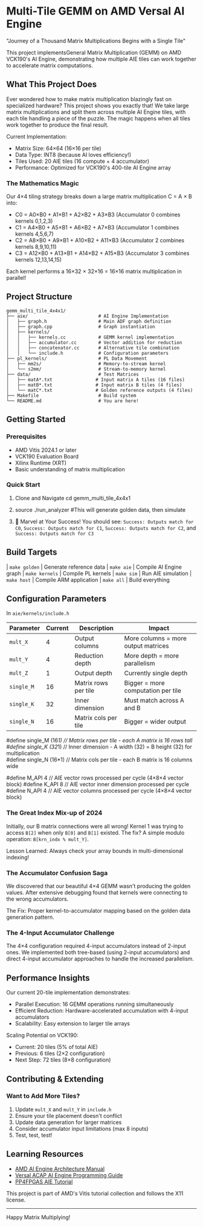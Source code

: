 # Multi-Tile GEMM on AMD Versal AI Engine 

 "Journey of a Thousand Matrix Multiplications Begins with a Single Tile" 
 
 This project implementsGeneral Matrix Multiplication (GEMM) on AMD VCK190's AI Engine, demonstrating how multiple AIE tiles can work together to accelerate matrix computations.

##  What This Project Does

Ever wondered how to make matrix multiplication blazingly fast on specialized hardware? This project shows you exactly that! We take large matrix multiplications and split them across multiple AI Engine tiles, with each tile handling a piece of the puzzle. The magic happens when all tiles work together to produce the final result.

Current Implementation:
- Matrix Size: 64×64 (16×16 per tile)
- Data Type: INT8 (because AI loves efficiency!)
- Tiles Used: 20 AIE tiles (16 compute + 4 accumulator)
- Performance: Optimized for VCK190's 400-tile AI Engine array

### The Mathematics Magic 
Our 4×4 tiling strategy breaks down a large matrix multiplication C = A × B into:

- C0 = A0×B0 + A1×B1 + A2×B2 + A3×B3 (Accumulator 0 combines kernels 0,1,2,3)
- C1 = A4×B0 + A5×B1 + A6×B2 + A7×B3 (Accumulator 1 combines kernels 4,5,6,7)
- C2 = A8×B0 + A9×B1 + A10×B2 + A11×B3 (Accumulator 2 combines kernels 8,9,10,11)
- C3 = A12×B0 + A13×B1 + A14×B2 + A15×B3 (Accumulator 3 combines kernels 12,13,14,15)

Each kernel performs a 16×32 × 32×16 = 16×16 matrix multiplication in parallel!

##  Project Structure

```
gemm_multi_tile_4x4x1/
├── aie/                          # AI Engine Implementation
│   ├── graph.h                   # Main ADF graph definition
│   ├── graph.cpp                 # Graph instantiation
│   ├── kernels/
│   │   ├── kernels.cc            # GEMM kernel implementation
│   │   ├── accumulator.cc        # Vector addition for reduction
│   │   ├── concatenator.cc       # Alternative tile combination
│   │   └── include.h             # Configuration parameters
├── pl_kernels/                   # PL Data Movement
│   ├── mm2s/                     # Memory-to-stream kernel
│   └── s2mm/                     # Stream-to-memory kernel
├── data/                         # Test Matrices
│   ├── matA*.txt                # Input matrix A tiles (16 files)
│   ├── matB*.txt                # Input matrix B tiles (4 files)
│   └── matC*.txt                # Golden reference outputs (4 files)
├── Makefile                      # Build system
└── README.md                     # You are here!
```

## Getting Started

### Prerequisites
- AMD Vitis 2024.1 or later
- VCK190 Evaluation Board
- Xilinx Runtime (XRT)
- Basic understanding of matrix multiplication 

### Quick Start 

1. Clone and Navigate
   cd gemm_multi_tile_4x4x1

2. source ./run_analyzer 
   #This will generate golden data, then simulate
 
3. 🎉 Marvel at Your Success!
   You should see: `Success: Outputs match for C0`, `Success: Outputs match for C1`, `Success: Outputs match for C2`, and `Success: Outputs match for C3`

## Build Targets

| `make golden` | Generate reference data 
| `make aie` | Compile AI Engine graph 
| `make kernels` | Compile PL kernels 
| `make sim` | Run AIE simulation 
| `make host` | Compile ARM application 
| `make all` | Build everything 

## Configuration Parameters

In `aie/kernels/include.h` 

| Parameter | Current | Description | Impact |
|-----------|---------|-------------|---------|
| `mult_X` | 4 | Output columns | More columns = more output matrices |
| `mult_Y` | 4 | Reduction depth | More depth = more parallelism |
| `mult_Z` | 1 | Output depth | Currently single depth |
| `single_M` | 16 | Matrix rows per tile | Bigger = more computation per tile |
| `single_K` | 32 | Inner dimension | Must match across A and B |
| `single_N` | 16 | Matrix cols per tile | Bigger = wider output |

#define single_M (16*1)  // Matrix rows per tile - each A matrix is 16 rows tall
#define single_K (32*1)  // Inner dimension - A width (32) = B height (32) for multiplication  
#define single_N (16*1)  // Matrix cols per tile - each B matrix is 16 columns wide

#define M_API 4          // AIE vector rows processed per cycle (4×8×4 vector block)
#define K_API 8          // AIE vector inner dimension processed per cycle  
#define N_API 4          // AIE vector columns processed per cycle (4×8×4 vector block)

### The Great Index Mix-up of 2024
Initially, our B matrix connections were all wrong! Kernel 1 was trying to access `B[2]` when only `B[0]` and `B[1]` existed. The fix? A simple modulo operation: `B[krn_indx % mult_Y]`.

Lesson Learned: Always check your array bounds in multi-dimensional indexing!

### The Accumulator Confusion Saga  
We discovered that our beautiful 4×4 GEMM wasn't producing the golden values. After extensive debugging found that kernels were connecting to the wrong accumulators.

The Fix: Proper kernel-to-accumulator mapping based on the golden data generation pattern.

### The 4-Input Accumulator Challenge
The 4×4 configuration required 4-input accumulators instead of 2-input ones. We implemented both tree-based (using 2-input accumulators) and direct 4-input accumulator approaches to handle the increased parallelism.

##  Performance Insights

Our current 20-tile implementation demonstrates:
- Parallel Execution: 16 GEMM operations running simultaneously
- Efficient Reduction: Hardware-accelerated accumulation with 4-input accumulators
- Scalability: Easy extension to larger tile arrays

Scaling Potential on VCK190:
- Current: 20 tiles (5% of total AIE)
- Previous: 6 tiles (2×2 configuration)
- Next Step: 72 tiles (8×8 configuration)

## Contributing & Extending

### Want to Add More Tiles?
1. Update `mult_X` and `mult_Y` in `include.h`
2. Ensure your tile placement doesn't conflict
3. Update data generation for larger matrices
4. Consider accumulator input limitations (max 8 inputs)
5. Test, test, test!



## Learning Resources

- [AMD AI Engine Architecture Manual](https://docs.amd.com/r/en-US/am009-versal-ai-engine)
- [Versal ACAP AI Engine Programming Guide](https://docs.amd.com/r/en-US/ug1079-ai-engine-kernel-coding)
- [PP4FPGAS AIE Tutorial](https://pp4fpgas.readthedocs.io/en/latest/project_aie.html)

This project is part of AMD's Vitis tutorial collection and follows the X11 license.

---


Happy Matrix Multiplying! 


